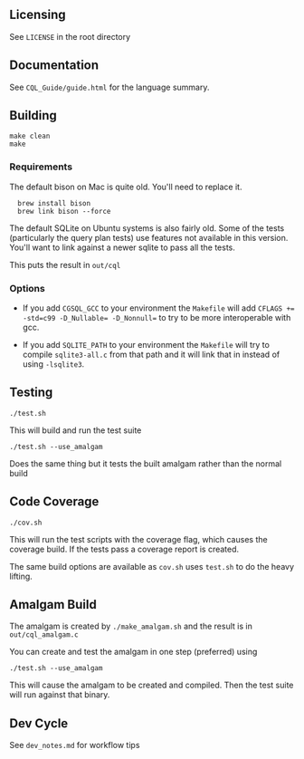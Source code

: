 ## Licensing

See `LICENSE` in the root directory

## Documentation

See `CQL_Guide/guide.html` for the language summary.

## Building

```
make clean
make
```

### Requirements
The default bison on Mac is quite old.  You'll need to replace it.

```
  brew install bison
  brew link bison --force
```

The default SQLite on Ubuntu systems is also fairly old.  Some of the tests (particularly
the query plan tests) use features not available in this version.  You'll want to link
against a newer sqlite to pass all the tests.

This puts the result in `out/cql`

### Options

* If you add `CGSQL_GCC` to your environment the `Makefile` will add `CFLAGS += -std=c99 -D_Nullable= -D_Nonnull=`
to try to be more interoperable with gcc.

* If you add `SQLITE_PATH` to your environment the `Makefile` will try to compile `sqlite3-all.c` from that path
and it will link that in instead of using `-lsqlite3`.

## Testing

```
./test.sh
```

This will build and run the test suite

```
./test.sh --use_amalgam
```

Does the same thing but it tests the built amalgam rather than the normal build

## Code Coverage

```
./cov.sh
```

This will run the test scripts with the coverage flag, which causes the coverage build.
If the tests pass a coverage report is created.

The same build options are available as `cov.sh` uses `test.sh` to do the heavy lifting.

## Amalgam Build

The amalgam is created by `./make_amalgam.sh` and the result is in `out/cql_amalgam.c`

You can create and test the amalgam in one step (preferred) using

```
./test.sh --use_amalgam
```

This will cause the amalgam to be created and compiled.  Then the test suite will run against that binary.

## Dev Cycle

See `dev_notes.md` for workflow tips
